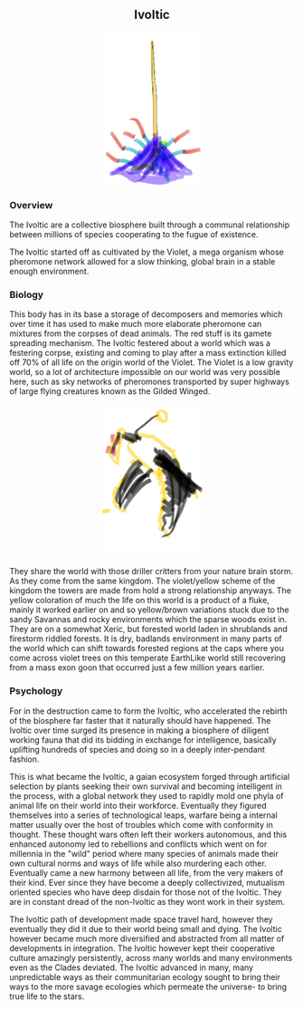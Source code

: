 
<h2 align="center">Ivoltic
</h2>
<p align="center">
<img src="https://github.com/Insculpo/Sandbox_Galaxy/blob/Galactic/Stellar_Abyss_Setting_Bible/Photo_Directory/Ivoltic.png" width="180" height="270">
</p>

### Overview

The Ivoltic are a collective biosphere built through a communal relationship between millions of species cooperating to the fugue of existence.

The Ivoltic started off as cultivated by the Violet, a mega organism whose pheromone network allowed for a slow thinking, global brain in a stable enough environment.

### Biology

This body has in its base a storage of decomposers and memories which over time it has used to make much more elaborate pheromone can mixtures from the corpses of dead animals.  The red stuff is its gamete spreading mechanism.
The Ivoltic festered about a world which was a festering corpse, existing and coming to play after a mass extinction killed off 70% of all life on the origin world of the Violet.  The Violet is a low gravity world, so a lot of architecture impossible on our world was very possible here, such as sky networks of pheromones transported by super highways of large flying creatures known as the Gilded Winged.

<p align="center">
<img src="https://github.com/Insculpo/Sandbox_Galaxy/blob/Galactic/Stellar_Abyss_Setting_Bible/Photo_Directory/Gild_Wing.png" width="180" height="270">
</p>

They share the world with those driller critters from your nature brain storm.  As they come from the same kingdom.  The violet/yellow scheme of the kingdom the towers are made from hold a strong relationship anyways.  The yellow coloration of much the life on this world is a product of a fluke, mainly it worked earlier on and so yellow/brown variations stuck due to the sandy Savannas and rocky environments which the sparse woods exist in.  They are on a somewhat Xeric, but forested world laden in shrublands and firestorm riddled forests.  It is dry, badlands environment in many parts of the world which can shift towards forested regions at the caps where you come across violet trees on this temperate EarthLike world still recovering from a mass exon goon that occurred just a few million years earlier.

### Psychology

For in the destruction came to form the Ivoltic, who accelerated the rebirth of the biosphere far faster that it naturally should have happened.  The Ivoltic over time surged its presence in making a biosphere of diligent working fauna that did its bidding in exchange for intelligence, basically uplifting hundreds of species and doing so in a deeply inter-pendant fashion.  

This is what became the Ivoltic, a gaian ecosystem forged through artificial selection by plants seeking their own survival and becoming intelligent in the process, with a global network they used to rapidly mold one phyla of animal life on their world into their workforce.  Eventually they figured themselves into a series of technological leaps, warfare being a internal matter usually over the host of troubles which come with conformity in thought.  These thought wars often left their workers autonomous, and this enhanced autonomy led to rebellions and conflicts which went on for millennia in the "wild" period where many species of animals made their own cultural norms and ways of life while also murdering each other.  Eventually came a new harmony between all life, from the very makers of their kind.  Ever since they have become a deeply collectivized, mutualism oriented species who have deep disdain for those not of the Ivoltic.  They are in constant dread of the non-Ivoltic as they wont work in their system.

The Ivoltic path of development made space travel hard, however they eventually they did it due to their world being small and dying.  The Ivoltic however became much more diversified and abstracted from all matter of developments in integration.  The Ivoltic however kept their cooperative culture amazingly persistently, across many worlds and many environments even as the Clades deviated.  The Ivoltic advanced in many, many unpredictable ways as their communitarian ecology sought to bring their ways to the more savage ecologies which permeate the universe- to bring true life to the stars.
